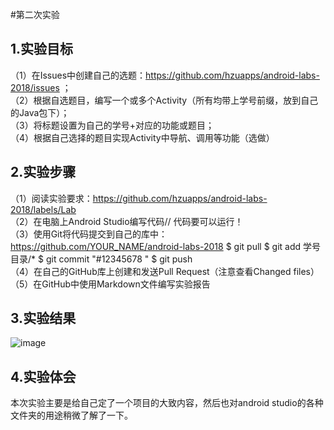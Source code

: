 #第二次实验
 
 ## 1.实验目标
 （1）在Issues中创建自己的选题：https://github.com/hzuapps/android-labs-2018/issues ；   
 （2）根据自选题目，编写一个或多个Activity（所有均带上学号前缀，放到自己的Java包下）；   
 （3）将标题设置为自己的学号+对应的功能或题目；   
 （4）根据自己选择的题目实现Activity中导航、调用等功能（选做）  
 
 ## 2.实验步骤
 
 （1）阅读实验要求：https://github.com/hzuapps/android-labs-2018/labels/Lab   
 （2）在电脑上Android Studio编写代码// 代码要可以运行！   
 （3）使用Git将代码提交到自己的库中：https://github.com/YOUR_NAME/android-labs-2018 $ git pull $ git add 学号目录/* $ git commit "#12345678 " $ git push   
 （4）在自己的GitHub库上创建和发送Pull Request（注意查看Changed files）  
 （5）在GitHub中使用Markdown文件编写实验报告  
  
 ## 3.实验结果
 ![image](https://raw.githubusercontent.com/GeekLee1998/android-labs-2018/master/soft1612070501311/lab2.png)	  
  
 ## 4.实验体会
  本次实验主要是给自己定了一个项目的大致内容，然后也对android studio的各种文件夹的用途稍微了解了一下。

